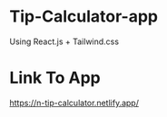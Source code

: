 # Tip-Calculator-app
Using React.js + Tailwind.css

# Link To App
https://n-tip-calculator.netlify.app/
